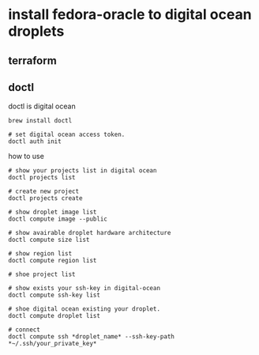 # install fedora-oracle to digital ocean droplets

## terraform

## doctl
doctl is digital ocean 
```shell
brew install doctl

# set digital ocean access token.
doctl auth init
```

how to use
```shell
# show your projects list in digital ocean
doctl projects list

# create new project 
doctl projects create 

# show droplet image list
doctl compute image --public

# show avairable droplet hardware architecture
doctl compute size list

# show region list
doctl compute region list

# shoe project list

# show exists your ssh-key in digital-ocean
doctl compute ssh-key list

# shoe digital ocean existing your droplet.
doctl compute droplet list

# connect
doctl compute ssh *droplet_name* --ssh-key-path *~/.ssh/your_private_key*
```